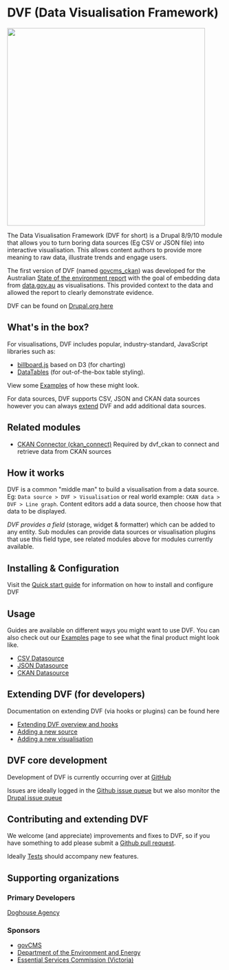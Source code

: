 # DVF (Data Visualisation Framework)

<img src="https://github.com/govCMS/dvf/wiki/images/dvf-logo.png" width="460"/>

The Data Visualisation Framework (DVF for short) is a Drupal 8/9/10 module that
allows you to turn boring data sources (Eg CSV or JSON file) into interactive
visualisation. This allows content authors to provide more meaning to raw data,
illustrate trends and engage users.

The first version of DVF (named [govcms_ckan](https://www.drupal.org/project/govcms_ckan))
was developed for the Australian [State of the environment report](https://soe.environment.gov.au/)
with the goal of embedding data from [data.gov.au](https://data.gov.au/) as visualisations.
This provided context to the data and allowed the report to clearly demonstrate
evidence.

DVF can be found on [Drupal.org here](https://www.drupal.org/project/dvf)

## What's in the box?

For visualisations, DVF includes popular, industry-standard, JavaScript
libraries such as:

* [billboard.js](https://naver.github.io/billboard.js/) based on D3 (for charting)
* [DataTables](https://datatables.net/) (for out-of-the-box table styling).

View some [Examples](https://github.com/govCMS/dvf/wiki/Examples) of how these might
look.

For data sources, DVF supports CSV, JSON and CKAN data sources however you can
always [extend](https://github.com/govCMS/dvf/wiki/Extending-DVF) DVF and add
additional data sources.

## Related modules

* [CKAN Connector (ckan_connect)](https://www.drupal.org/project/ckan_connect)
  Required by dvf_ckan to connect and retrieve data from CKAN sources

## How it works

DVF is a common "middle man" to build a visualisation from a data source. Eg:
`Data source > DVF > Visualisation` or real world example: `CKAN data > DVF >
Line graph`. Content editors add a data source, then choose how that data to
be displayed.

*DVF provides a field* (storage, widget & formatter) which can be added to any
entity. Sub modules can provide data sources or visualisation plugins that use
this field type, see related modules above for modules currently available.

## Installing & Configuration

Visit the [Quick start guide](https://github.com/govCMS/dvf/wiki/Quick-Start) for
information on how to install and configure DVF

## Usage

Guides are available on different ways you might want to use DVF. You can also
check out our [Examples](https://github.com/govCMS/dvf/wiki/Examples) page to
see what the final product might look like.

* [CSV Datasource](https://github.com/govCMS/dvf/wiki/CSV-Datasource)
* [JSON Datasource](https://github.com/govCMS/dvf/wiki/JSON-Datasource)
* [CKAN Datasource](https://github.com/govCMS/dvf/wiki/CSV-Datasource)

## Extending DVF (for developers)

Documentation on extending DVF (via hooks or plugins) can be found here

* [Extending DVF overview and hooks](https://github.com/govCMS/dvf/wiki/Extending-DVF)
* [Adding a new source](https://github.com/govCMS/dvf/wiki/Adding-New-Source)
* [Adding a new visualisation](https://github.com/govCMS/dvf/wiki/Adding-New-Visualisations)

## DVF core development

Development of DVF is currently occurring over at [GitHub](https://github.com/govCMS/dvf)

Issues are ideally logged in the [Github issue queue](https://github.com/govCMS/dvf/issues)
but we also monitor the [Drupal issue queue](https://www.drupal.org/project/issues/dvf)

## Contributing and extending DVF

We welcome (and appreciate) improvements and fixes to DVF, so if you have
something to add please submit a [Github pull request](https://github.com/govCMS/dvf/pulls).

Ideally [Tests](https://github.com/govCMS/dvf/wiki/Tests) should accompany new
features.

## Supporting organizations

### Primary Developers

[Doghouse Agency](http://doghouse.agency)

### Sponsors

* [govCMS](https://www.govcms.gov.au/)
* [Department of the Environment and Energy](http://www.environment.gov.au/)
* [Essential Services Commission (Victoria)](https://www.esc.vic.gov.au/)
